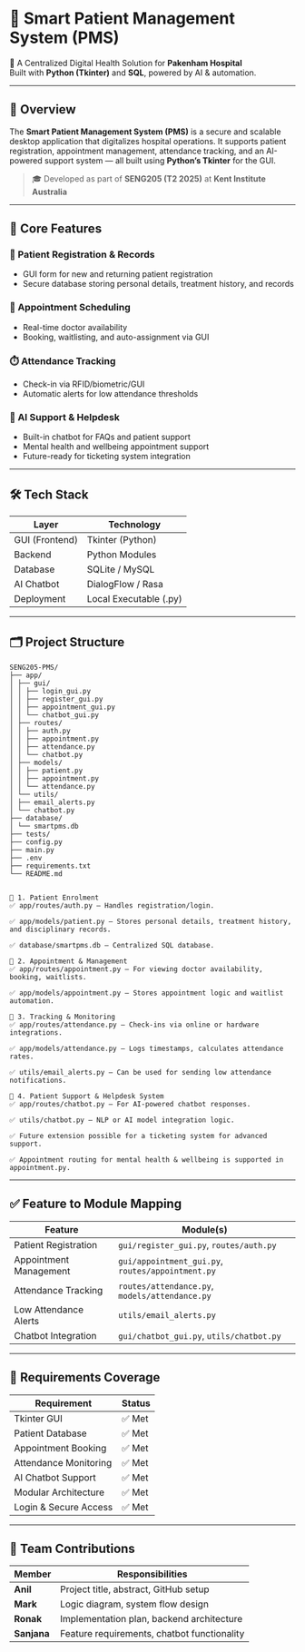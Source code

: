 # 🏥 Smart Patient Management System (PMS)

📌 A Centralized Digital Health Solution for **Pakenham Hospital**  
Built with **Python (Tkinter)** and **SQL**, powered by AI & automation.

---

## 📖 Overview

The **Smart Patient Management System (PMS)** is a secure and scalable desktop application that digitalizes hospital operations. It supports patient registration, appointment management, attendance tracking, and an AI-powered support system — all built using **Python’s Tkinter** for the GUI.

> 🎓 Developed as part of **SENG205 (T2 2025)** at **Kent Institute Australia**

---

## 🎯 Core Features

### 🧾 Patient Registration & Records
- GUI form for new and returning patient registration  
- Secure database storing personal details, treatment history, and records  

### 📅 Appointment Scheduling
- Real-time doctor availability  
- Booking, waitlisting, and auto-assignment via GUI  

### ⏱️ Attendance Tracking
- Check-in via RFID/biometric/GUI  
- Automatic alerts for low attendance thresholds  

### 💬 AI Support & Helpdesk
- Built-in chatbot for FAQs and patient support  
- Mental health and wellbeing appointment support  
- Future-ready for ticketing system integration  

---

## 🛠️ Tech Stack

| Layer        | Technology            |
|--------------|------------------------|
| GUI (Frontend) | Tkinter (Python)       |
| Backend      | Python Modules         |
| Database     | SQLite / MySQL         |
| AI Chatbot   | DialogFlow / Rasa      |
| Deployment   | Local Executable (.py) |

---

## 🗂️ Project Structure
```plaintext
SENG205-PMS/
├── app/
│ ├── gui/
│ │ ├── login_gui.py
│ │ ├── register_gui.py
│ │ ├── appointment_gui.py
│ │ └── chatbot_gui.py
│ ├── routes/
│ │ ├── auth.py
│ │ ├── appointment.py
│ │ ├── attendance.py
│ │ └── chatbot.py
│ ├── models/
│ │ ├── patient.py
│ │ ├── appointment.py
│ │ └── attendance.py
│ └── utils/
│ ├── email_alerts.py
│ └── chatbot.py
├── database/
│ └── smartpms.db
├── tests/
├── config.py
├── main.py
├── .env
├── requirements.txt
└── README.md


📌 1. Patient Enrolment
✅ app/routes/auth.py – Handles registration/login.

✅ app/models/patient.py – Stores personal details, treatment history, and disciplinary records.

✅ database/smartpms.db – Centralized SQL database.

📌 2. Appointment & Management
✅ app/routes/appointment.py – For viewing doctor availability, booking, waitlists.

✅ app/models/appointment.py – Stores appointment logic and waitlist automation.

📌 3. Tracking & Monitoring
✅ app/routes/attendance.py – Check-ins via online or hardware integrations.

✅ app/models/attendance.py – Logs timestamps, calculates attendance rates.

✅ utils/email_alerts.py – Can be used for sending low attendance notifications.

📌 4. Patient Support & Helpdesk System
✅ app/routes/chatbot.py – For AI-powered chatbot responses.

✅ utils/chatbot.py – NLP or AI model integration logic.

✅ Future extension possible for a ticketing system for advanced support.

✅ Appointment routing for mental health & wellbeing is supported in appointment.py.
```

---

## ✅ Feature to Module Mapping

| Feature                      | Module(s)                                        |
|-----------------------------|--------------------------------------------------|
| Patient Registration         | `gui/register_gui.py`, `routes/auth.py`         |
| Appointment Management       | `gui/appointment_gui.py`, `routes/appointment.py`|
| Attendance Tracking          | `routes/attendance.py`, `models/attendance.py`  |
| Low Attendance Alerts        | `utils/email_alerts.py`                         |
| Chatbot Integration          | `gui/chatbot_gui.py`, `utils/chatbot.py`        |

---

## 📌 Requirements Coverage

| Requirement                       | Status   |
|----------------------------------|----------|
| Tkinter GUI                      | ✅ Met    |
| Patient Database                 | ✅ Met    |
| Appointment Booking              | ✅ Met    |
| Attendance Monitoring            | ✅ Met    |
| AI Chatbot Support               | ✅ Met    |
| Modular Architecture             | ✅ Met    |
| Login & Secure Access            | ✅ Met    |

---

## 👥 Team Contributions

| Member    | Responsibilities                              |
|-----------|-----------------------------------------------|
| **Anil**      | Project title, abstract, GitHub setup         |
| **Mark**      | Logic diagram, system flow design             |
| **Ronak**     | Implementation plan, backend architecture     |
| **Sanjana**   | Feature requirements, chatbot functionality   |
